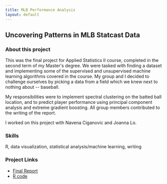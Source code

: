 ```yaml
---
title: MLB Performance Analysis
layout: default
---
```


## Uncovering Patterns in MLB Statcast Data

### About this project 
This was the final project for Applied Statistics II course, completed in the second term of my Master's degree. We were tasked with finding a dataset and implementing some of the supervised and unsupervised machine learning algorithms covered in the course. My group and I decided to challenge ourselves by picking a data from a field which we knew next to nothing about -- baseball. 

My responsibilities were to implement spectral clustering on the batted ball location, and to predict player performance using principal component analysis and extreme gradient boosting. All group members contributed to the writing of the report. 

I worked on this project with Navena Ciganovic and Joanna Lo.

### Skills
R, data visualization, statistical analysis/machine learning, writing

### Project Links
- [Final Report](Report.pdf)
- [R code](MLB_Final.rmd)


